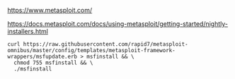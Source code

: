 https://www.metasploit.com/

https://docs.metasploit.com/docs/using-metasploit/getting-started/nightly-installers.html

```
curl https://raw.githubusercontent.com/rapid7/metasploit-omnibus/master/config/templates/metasploit-framework-wrappers/msfupdate.erb > msfinstall && \
  chmod 755 msfinstall && \
  ./msfinstall
```